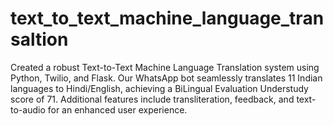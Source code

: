 # text_to_text_machine_language_transaltion
Created a robust Text-to-Text Machine Language Translation system using Python, Twilio, and Flask. Our WhatsApp bot seamlessly translates 11 Indian languages to Hindi/English, achieving a BiLingual Evaluation Understudy score of 71. Additional features include transliteration, feedback, and text-to-audio for an enhanced user experience.
